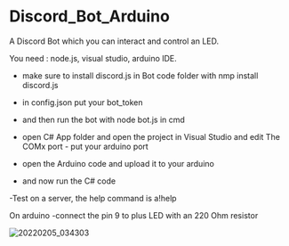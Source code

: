 # Discord_Bot_Arduino
A Discord Bot which you can interact and control an LED.

You need : node.js, visual studio, arduino IDE.

- make sure to install discord.js in Bot code folder with nmp install discord.js
- in config.json put your bot_token
- and then run the bot with node bot.js in cmd

- open C# App folder and open the project in Visual Studio and edit The COMx port - put your arduino port

- open the Arduino code and upload it to your arduino

- and now run the C# code

-Test on a server, the help command is a!help

On arduino
-connect the pin 9 to plus LED with an 220 Ohm resistor

![20220205_034303](https://user-images.githubusercontent.com/86518933/152624046-0e9c083f-0a5e-46a2-90a2-a487bf54acff.jpg)
